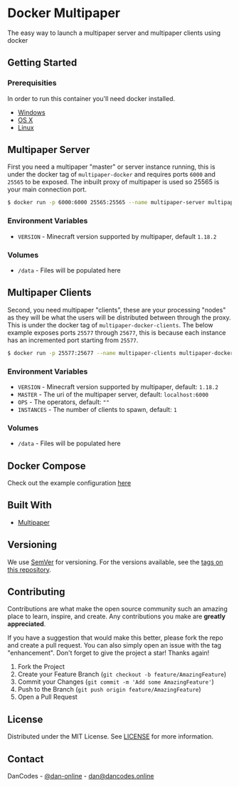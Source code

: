 # Docker Multipaper

The easy way to launch a multipaper server and multipaper clients using docker

## Getting Started

### Prerequisities

In order to run this container you'll need docker installed.

* [Windows](https://docs.docker.com/windows/started)
* [OS X](https://docs.docker.com/mac/started/)
* [Linux](https://docs.docker.com/linux/started/)

## Multipaper Server

First you need a multipaper "master" or server instance running, this is under the docker tag of `multipaper-docker` and requires ports `6000` and `25565` to be exposed. The inbuilt proxy of multipaper is used so 25565 is your main connection port.

```bash
$ docker run -p 6000:6000 25565:25565 --name multipaper-server multipaper-docker
```

### Environment Variables

* `VERSION` - Minecraft version supported by multipaper, default `1.18.2`

### Volumes

* `/data` - Files will be populated here

## Multipaper Clients

Second, you need multipaper "clients", these are your processing "nodes" as they will be what the users will be distributed between through the proxy. This is under the docker tag of `multipaper-docker-clients`. The below example exposes ports `25577` through `25677`, this is because each instance has an incremented port starting from `25577`.

```bash
$ docker run -p 25577:25677 --name multipaper-clients multipaper-docker-clients
```

### Environment Variables

* `VERSION` - Minecraft version supported by multipaper, default: `1.18.2`
* `MASTER` - The uri of the multipaper server, default: `localhost:6000`
* `OPS` - The operators, default: `""`
* `INSTANCES` - The number of clients to spawn, default: `1`

### Volumes

* `/data` - Files will be populated here

## Docker Compose

Check out the example configuration [here](test/docker-compose.yml)

## Built With

* [Multipaper](https://multipaper.io)

## Versioning

We use [SemVer](http://semver.org/) for versioning. For the versions available, see the 
[tags on this repository](https://github.com/dan-online/multipaper-docker/tags). 

## Contributing

Contributions are what make the open source community such an amazing place to learn, inspire, and create. Any contributions you make are **greatly appreciated**.

If you have a suggestion that would make this better, please fork the repo and create a pull request. You can also simply open an issue with the tag "enhancement".
Don't forget to give the project a star! Thanks again!

1. Fork the Project
2. Create your Feature Branch (`git checkout -b feature/AmazingFeature`)
3. Commit your Changes (`git commit -m 'Add some AmazingFeature'`)
4. Push to the Branch (`git push origin feature/AmazingFeature`)
5. Open a Pull Request

<!-- LICENSE -->
## License

Distributed under the MIT License. See [LICENSE](LICENSE) for more information.

<!-- CONTACT -->
## Contact

DanCodes - [@dan-online](https://dancodes.online) - dan@dancodes.online
